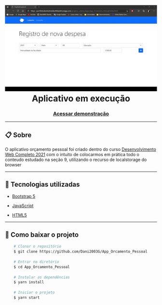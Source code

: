 <h1 align="center">
    <img src="gif/app_orcamento_pessoal.gif">
    <figcaption>Aplicativo em execução</figcaption>
</h1>

<h3 align="center">
    <a href="https://portfoliodanielalmeida.000webhostapp.com/projetos_udemy/Apps/App_Orcamento_Pessoal/index.html">Acessar demonstração</a>
</h3>

---

## 📋 Sobre
O aplicativo orçamento pessoal foi criado dentro do curso [Desenvolvimento Web Completo 2021](https://www.udemy.com/course/web-completo/) com o intuito de colocarmos em prática todo o conteudo estudado na seção 9, utilizando o recurso de localstorage do browser

---

## 🚀 Tecnologias utilizadas

- [Bootstrap 5](https://getbootstrap.com/docs/5.0/getting-started/introduction/)

- [JavaScript](https://www.w3schools.com/js/default.asp)

- [HTML5](https://www.w3schools.com/html/default.asp)

---

## 📁 Como baixar o projeto

```bash
    # Clonar o repositório
    $ git clone https://github.com/Dani2003G/App_Orcamento_Pessoal

    # Entrar no diretório
    $ cd App_Orcamento_Pessoal

    # Instalar as dependências
    $ yarn install

    # Iniciar o projeto
    $ yarn start
```